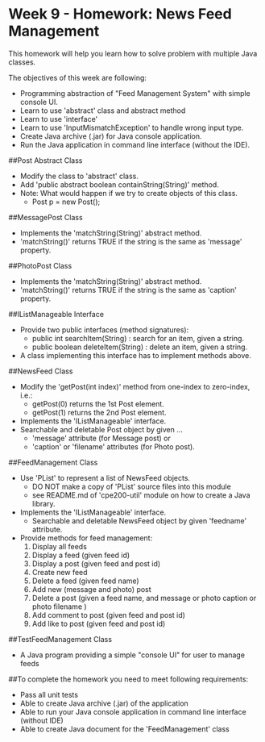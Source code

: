 # Week 9 - Homework: News Feed Management

This homework will help you learn how to solve problem with multiple Java classes.

The objectives of this week are following:
* Programming abstraction of "Feed Management System" with simple console UI.
* Learn to use 'abstract' class and abstract method
* Learn to use 'interface'
* Learn to use 'InputMismatchException' to handle wrong input type.
* Create Java archive (.jar) for Java console application.
* Run the Java application in command line interface (without the IDE).

##Post Abstract Class
* Modify the class to 'abstract' class.
* Add 'public abstract boolean containString(String)' method.
* Note: What would happen if we try to create objects of this class. 
    * Post p = new Post();

##MessagePost Class
* Implements the 'matchString(String)' abstract method.
* 'matchString()' returns TRUE if the string is the same as 'message' property.

##PhotoPost Class
* Implements the 'matchString(String)' abstract method.
* 'matchString()' returns TRUE if the string is the same as 'caption' property.

##IListManageable Interface
* Provide two public interfaces (method signatures):
    * public int searchItem(String) : search for an item, given a string.
    * public boolean deleteItem(String) : delete an item, given a string.
* A class implementing this interface has to implement methods above.

##NewsFeed Class
* Modify the 'getPost(int index)' method from one-index to zero-index, i.e.:
    * getPost(0) returns the 1st Post element.
    * getPost(1) returns the 2nd Post element.
* Implements the 'IListManageable' interface.
* Searchable and deletable Post object by given ... 
    * 'message' attribute (for Message post) or 
    * 'caption' or 'filename' attributes (for Photo post).

##FeedManagement Class
* Use 'PList' to represent a list of NewsFeed objects.
    * DO NOT make a copy of 'PList' source files into this module
    * see README.md of 'cpe200-util' module on how to create a Java library.
* Implements the 'IListManageable' interface.
    * Searchable and deletable NewsFeed object by given 'feedname' attribute.
* Provide methods for feed management:
    1. Display all feeds
    2. Display a feed (given feed id)
    3. Display a post (given feed and post id)
    4. Create new feed
    5. Delete a feed (given feed name)
    6. Add new (message and photo) post
    7. Delete a post (given a feed name, and message or photo caption or photo filename )
    8. Add comment to post (given feed and post id)
    9. Add like to post (given feed and post id)

##TestFeedManagement Class
* A Java program providing a simple "console UI" for user to manage feeds

##To complete the homework you need to meet following requirements:
* Pass all unit tests 
* Able to create Java archive (.jar) of the application
* Able to run your Java console application in command line interface (without IDE)
* Able to create Java document for the 'FeedManagement' class
